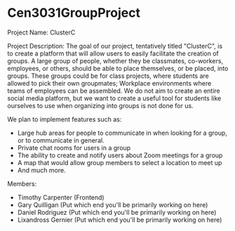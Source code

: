 # Cen3031GroupProject

Project Name: ClusterC

Project Description: The goal of our project, tentatively titled "ClusterC", is to create a platform that will allow users to easily facilitate the creation of groups. A large group of people, whether they be classmates, co-workers, employees, or others, should be able to place themselves, or be placed, into groups. These groups could be for class projects, where students are allowed to pick their own groupmates; Workplace environments where teams of employees can be assembled. We do not aim to create an entire social media platform, but we want to create a useful tool for students like ourselves to use when organizing into groups is not done for us.  

We plan to implement features such as:  
- Large hub areas for people to communicate in when looking for a group, or to communicate in general.
- Private chat rooms for users in a group
- The ability to create and notify users about Zoom meetings for a group
- A map that would allow group members to select a location to meet up
- And much more.

Members:  
 - Timothy Carpenter (Frontend)  
 - Gary Quilligan (Put which end you'll be primarily working on here)  
 - Daniel Rodriguez (Put which end you'll be primarily working on here)  
 - Lixandross Gernier (Put which end you'll be primarily working on here)  
